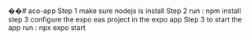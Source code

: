 ��#   a c o - a p p 
  
Step 1
make sure nodejs is install
Step 2
run : npm install 
step 3
configure the expo eas project in the expo app
Step 3 
to start the app run : npx expo start
 
